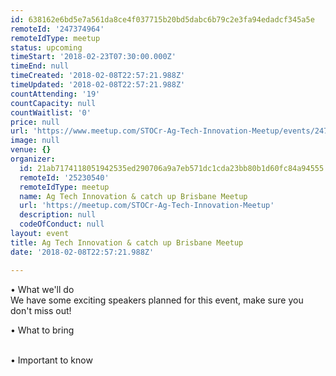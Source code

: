 ```yaml
---
id: 638162e6bd5e7a561da8ce4f037715b20bd5dabc6b79c2e3fa94edadcf345a5e
remoteId: '247374964'
remoteIdType: meetup
status: upcoming
timeStart: '2018-02-23T07:30:00.000Z'
timeEnd: null
timeCreated: '2018-02-08T22:57:21.988Z'
timeUpdated: '2018-02-08T22:57:21.988Z'
countAttending: '19'
countCapacity: null
countWaitlist: '0'
price: null
url: 'https://www.meetup.com/STOCr-Ag-Tech-Innovation-Meetup/events/247374964/'
image: null
venue: {}
organizer:
  id: 21ab7174118051942535ed290706a9a7eb571dc1cda23bb80b1d60fc84a94555
  remoteId: '25230540'
  remoteIdType: meetup
  name: Ag Tech Innovation & catch up Brisbane Meetup
  url: 'https://meetup.com/STOCr-Ag-Tech-Innovation-Meetup'
  description: null
  codeOfConduct: null
layout: event
title: Ag Tech Innovation & catch up Brisbane Meetup
date: '2018-02-08T22:57:21.988Z'

---
```

<p>• What we'll do<br/>We have some exciting speakers planned for this event, make sure you don't miss out!</p> <p>• What to bring</p> <p><br/>• Important to know</p>
